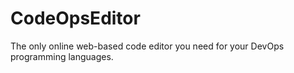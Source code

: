 # CodeOpsEditor
The only online web-based code editor you need for your DevOps programming languages.
